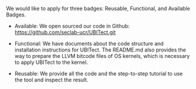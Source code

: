 We would like to apply for three badges: Reusable, Functional, and Available Badges.

* Available: We open sourced our code in Github:
https://github.com/seclab-ucr/UBITect.git

* Functional: We have documents about the code structure and installation instructions for UBITect. The README.md also provides the way to prepare the  LLVM bitcode files of OS kernels, which is necessary to apply UBITect to the kernel.

* Reusable: We provide all the code and the step-to-step tutorial to use the tool and inspect the result.
